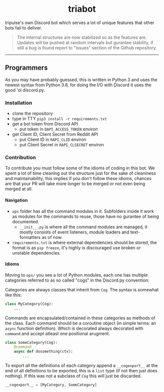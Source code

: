 <h1 align=center>triabot</h1>
tripulse's own Discord bot which serves a lot of unique features that other bots fail to deliver.

> The internal structures are now stabilized so as the features are. Updates will be pushed at random intervals but gurantee stability, if still a bug is found report to "Issues" section of the Github repository.

---

## Programmers
As you may have probably guessed, this is written in Python 3 and uses the newest syntax from Python 3.8, for doing the I/O with Discord it uses the good 'ol discord.py.

### Installation
- clone the repository
- type in TTY `pip3 install -r requirements.txt`
- get a bot token from Discord API
  - put token in `DAPI_ACCESS_TOKEN` environ
- get Client ID, Client Secret from Reddit API
  - put Client ID in `RAPI_CLID` environ
  - put Client Secret in `RAPI_CLSECRET` environ


### Contribution
To contribute you must follow some of the idioms of coding in this bot. We spent a lot of time cleaning out the structure just for the sake of cleaniness and maintainability, this implies if you don't follow these idioms, chances are that your PR will take more longer to be merged or not even being merged at all.

#### Navigation
- `ops` folder has all the command modules in it. Subfolders inside it work as modules for the commands to reuse, those have no gurantee of being documented.
    - `__init__.py` is where all the command modules are managed, it mostly consists of event listeners, module loaders and text-formatters as of now.
- `requirements.txt` is where external dependencies should be stored, the format is as `pip freeze`, it's highly is discouraged use broken or unstable dependencies.

#### Idioms
Moving to `ops/` you see a lot of Python modules, each one has multiple categories referred to as so called "cogs" in the Discord.py convention:

Categories are always classes that inherit from `Cog`. The syntax is somewhat like this:
```py
class MyCategory(Cog):
    ...
```

Commands are encapsulated/contained in these categories as methods of the class. Each command should be a coroutine object (in simple terms: an `async` function definition). Which is decorated always decorated with `command` and accept atleast one positional arugment.

```py
class SomeCategory(Cog):
    @command
    async def dosomething(ctx):
        ...
```

To export all the definitions of each category append a `__cogexport__` at the end of all definitions to be exported, this is a `list` type (if not then just does nothing). If this was not a subclass of `Cog` this will just be discarded.

```py
__cogexport__ = [MyCategory, SomeCategory]
```

